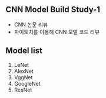 ## CNN Model Build Study-1
- CNN 논문 리뷰
- 파이토치를 이용해 CNN 모델 코드 리뷰

## Model list
1. LeNet
2. AlexNet
3. VggNet
4. GoogleNet
5. ResNet
